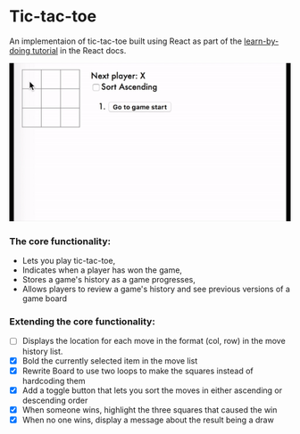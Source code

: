 # Tic-tac-toe

An implementaion of tic-tac-toe built using React as part of the [learn-by-doing tutorial](https://reactjs.org/tutorial/tutorial.html) in the React docs.

![Demo](https://github.com/russomp/tic-tac-toe/blob/master/demo.gif)

### The core functionality:
- Lets you play tic-tac-toe,
- Indicates when a player has won the game,
- Stores a game's history as a game progresses,
- Allows players to review a game's history and see previous versions of a game board


### Extending the core functionality:
- [ ] Displays the location for each move in the format (col, row) in the move history list.
- [x] Bold the currently selected item in the move list
- [x] Rewrite Board to use two loops to make the squares instead of hardcoding them
- [x] Add a toggle button that lets you sort the moves in either ascending or descending order
- [x] When someone wins, highlight the three squares that caused the win
- [x] When no one wins, display a message about the result being a draw